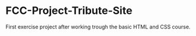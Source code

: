 # FCC-Project-Tribute-Site

First exercise project after working trough the basic HTML and CSS course.
